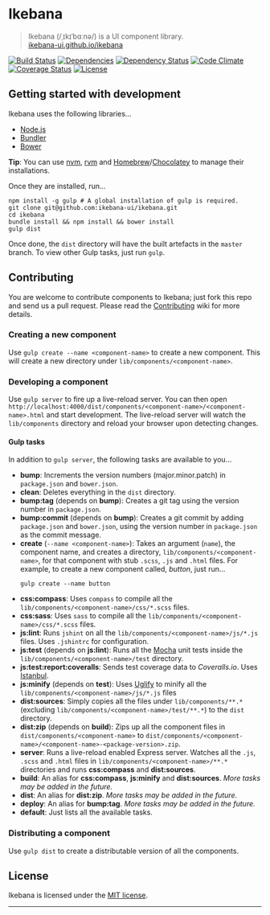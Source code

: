 # Ikebana

> Ikebana (/ˌɪkɪˈbɑːnə/) is a UI component library.  
> [ikebana-ui.github.io/ikebana](http://ikebana-ui.github.io/ikebana)

[![Build Status](https://travis-ci.org/ikebana-ui/ikebana.svg?branch=master)](https://travis-ci.org/ikebana-ui/ikebana) [![Dependencies](https://david-dm.org/ikebana-ui/ikebana.png?theme=shields.io "Node package dependencies - David")](https://david-dm.org/ikebana-ui/ikebana) [![Dependency Status](https://gemnasium.com/ikebana-ui/ikebana.png "Ruby gem dependencies - Gemnasium")](https://gemnasium.com/ikebana-ui/ikebana) [![Code Climate](https://codeclimate.com/github/ikebana-ui/ikebana.png "Code Climate")](https://codeclimate.com/github/ikebana-ui/ikebana) [![Coverage Status](https://coveralls.io/repos/ikebana-ui/ikebana/badge.png "Code coverage - Coveralls")](https://coveralls.io/r/ikebana-ui/ikebana) [![License](http://img.shields.io/badge/license-MIT-blue.svg "Licensed under MIT")](license.md)

## Getting started with development

Ikebana uses the following libraries...

* [Node.js](http://nodejs.org)
* [Bundler](http://bundler.io)
* [Bower](http://bower.io)

**Tip**: You can use [nvm](https://github.com/creationix/nvm), [rvm](https://rvm.io) and [Homebrew](http://brew.sh)/[Chocolatey](https://chocolatey.org) to manage their installations.

Once they are installed, run...

```
npm install -g gulp # A global installation of gulp is required.
git clone git@github.com:ikebana-ui/ikebana.git
cd ikebana
bundle install && npm install && bower install
gulp dist
```

Once done, the `dist` directory will have the built artefacts in the `master` branch. To view other Gulp tasks, just run `gulp`.

## Contributing

You are welcome to contribute components to Ikebana; just fork this repo and send us a pull request. Please read the [Contributing](https://github.com/ikebana-ui/ikebana/wiki/Contributing) wiki for more details.

### Creating a new component

Use `gulp create --name <component-name>` to create a new component. This will create a new directory under `lib/components/<component-name>`.

### Developing a component

Use `gulp server` to fire up a live-reload server. You can then open `http://localhost:4000/dist/components/<component-name>/<component-name>.html` and start development. The live-reload server will watch the `lib/components` directory and reload your browser upon detecting changes.

#### Gulp tasks

In addition to `gulp server`, the following tasks are available to you...

* **bump**: Increments the version numbers (major.minor.patch) in `package.json` and `bower.json`.
* **clean**: Deletes everything in the `dist` directory.
* **bump:tag** (depends on **bump**): Creates a git tag using the version number in `package.json`.
* **bump:commit** (depends on **bump**): Creates a git commit by adding `package.json` and `bower.json`, using the version number in `package.json` as the commit message.
* **create** (`--name <component-name>`): Takes an argument (`name`), the component name, and creates a directory, `lib/components/<component-name>`, for that component with stub `.scss`, `.js` and `.html` files.
  For example, to create a new component called, *button*, just run...
  ```
  gulp create --name button
  ```
* **css:compass**: Uses `compass` to compile all the `lib/components/<component-name>/css/*.scss` files.
* **css:sass**: Uses `sass` to compile all the `lib/components/<component-name>/css/*.scss` files.
* **js:lint**: Runs `jshint` on all the `lib/components/<component-name>/js/*.js` files. Uses `.jshintrc` for configuration.
* **js:test** (depends on **js:lint**): Runs all the [Mocha](http://visionmedia.github.io/mocha) unit tests inside the `lib/components/<component-name>/test` directory.
* **js:test:report:coveralls**: Sends test coverage data to *Coveralls.io*. Uses [Istanbul](http://gotwarlost.github.io/istanbul).
* **js:minify** (depends on **test**): Uses [Uglify](http://lisperator.net/uglifyjs) to minify all the `lib/components/<component-name>/js/*.js` files
* **dist:sources**: Simply copies all the files under `lib/components/**.*` (excluding `lib/components/<component-name>/test/**.*`) to the `dist` directory.
* **dist:zip** (depends on **build**): Zips up all the component files in `dist/components/<component-name>` to `dist/components/<component-name>/<component-name>-<package-version>.zip`.
* **server**: Runs a live-reload enabled Express server. Watches all the `.js`, `.scss` and `.html` files in `lib/components/<component-name>/**.*` directories and runs **css:compass** and **dist:sources**.
* **build**: An alias for **css:compass**, **js:minify** and **dist:sources**. *More tasks may be added in the future.*
* **dist**: An alias for **dist:zip**. *More tasks may be added in the future.*
* **deploy**: An alias for **bump:tag**. *More tasks may be added in the future.*
* **default**: Just lists all the available tasks.

### Distributing a component

Use `gulp dist` to create a distributable version of all the components.

## License

Ikebana is licensed under the [MIT license](license.md).

---
